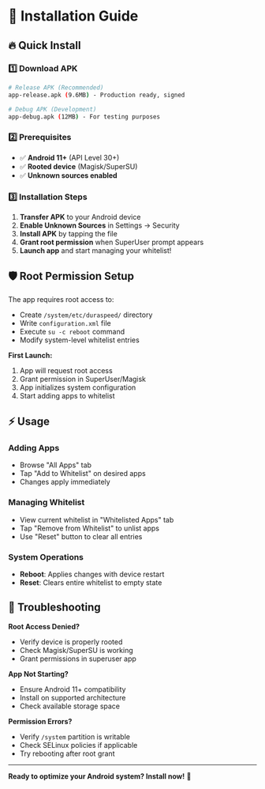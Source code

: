 # 📱 Installation Guide

## 🔥 Quick Install

### 1️⃣ **Download APK**
```bash
# Release APK (Recommended)
app-release.apk (9.6MB) - Production ready, signed

# Debug APK (Development)  
app-debug.apk (12MB) - For testing purposes
```

### 2️⃣ **Prerequisites** 
- ✅ **Android 11+** (API Level 30+)
- ✅ **Rooted device** (Magisk/SuperSU)
- ✅ **Unknown sources enabled**

### 3️⃣ **Installation Steps**
1. **Transfer APK** to your Android device
2. **Enable Unknown Sources** in Settings → Security
3. **Install APK** by tapping the file
4. **Grant root permission** when SuperUser prompt appears
5. **Launch app** and start managing your whitelist!

## 🛡️ Root Permission Setup

The app requires root access to:
- Create `/system/etc/duraspeed/` directory
- Write `configuration.xml` file  
- Execute `su -c reboot` command
- Modify system-level whitelist entries

**First Launch:**
1. App will request root access
2. Grant permission in SuperUser/Magisk
3. App initializes system configuration
4. Start adding apps to whitelist

## ⚡ Usage

### **Adding Apps**
- Browse "All Apps" tab
- Tap "Add to Whitelist" on desired apps
- Changes apply immediately

### **Managing Whitelist**  
- View current whitelist in "Whitelisted Apps" tab
- Tap "Remove from Whitelist" to unlist apps
- Use "Reset" button to clear all entries

### **System Operations**
- **Reboot**: Applies changes with device restart
- **Reset**: Clears entire whitelist to empty state

## 🔧 Troubleshooting

**Root Access Denied?**
- Verify device is properly rooted
- Check Magisk/SuperSU is working
- Grant permissions in superuser app

**App Not Starting?**  
- Ensure Android 11+ compatibility
- Install on supported architecture
- Check available storage space

**Permission Errors?**
- Verify `/system` partition is writable
- Check SELinux policies if applicable
- Try rebooting after root grant

---
**Ready to optimize your Android system? Install now!** 🚀